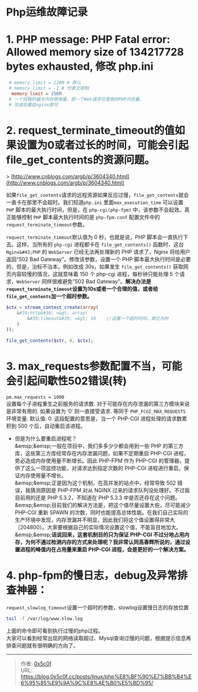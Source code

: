# Php运维故障记录


# 1. PHP message: PHP Fatal error:  Allowed memory size of 134217728 bytes exhausted, 修改 php.ini  
```ini 
 # memory_limit = 128M # 默认
 # memory_limit = -1 # 代表无限制
  memory_limit = 256M
 # 一个线程的最大内存使用量，即一个Web请求可使用的PHP内存量。
 # 完成后重启nginx即可
```
# 2. request_terminate_timeout的值如果设置为0或者过长的时间，可能会引起file_get_contents的资源问题。 
&gt; [http://www.cnblogs.com/argb/p/3604340.html](http://www.cnblogs.com/argb/p/3604340.html)

如果`file_get_contents`请求的远程资源如果反应过慢，`file_get_contents`就会一直卡在那里不会超时。我们知道`php.ini` 里面`max_execution_time` 可以设置 `PHP` 脚本的最大执行时间，但是，在 `php-cgi(php-fpm)` 中，该参数不会起效。真正能够控制 `PHP` 脚本最大执行时间的是 `php-fpm.conf` 配置文件中的`request_terminate_timeout`参数。  

`request_terminate_timeout`默认值为 0 秒，也就是说，PHP 脚本会一直执行下去。这样，当所有的 `php-cgi` 进程都卡在 `file_get_contents()` 函数时，这台 `Nginx&#43;PHP` 的 `WebServer` 已经无法再处理新的 PHP 请求了，Nginx 将给用户返回“502 Bad Gateway”。修改该参数，设置一个 PHP 脚本最大执行时间是必要的，但是，治标不治本。例如改成 30s，如果发生 `file_get_contents()` 获取网页内容较慢的情况，这就意味着 150 个 php-cgi 进程，每秒钟只能处理 5 个请求，`WebServer` 同样很难避免”502 Bad Gateway”。**解决办法是`request_terminate_timeout`设置为10s或者一个合理的值，或者给`file_get_contents`加一个超时参数。**  
```php
$ctx = stream_context_create(array(
    &#39;http&#39; =&gt; array(
        &#39;timeout&#39; =&gt; 10    //设置一个超时时间，单位为秒
    )
));
 
file_get_contents($str, 0, $ctx);
```
# 3. max_requests参数配置不当，可能会引起间歇性502错误(转)
`pm.max_requests = 1000`  
设置每个子进程重生之前服务的请求数. 对于可能存在内存泄漏的第三方模块来说是非常有用的. 如果设置为 ’0′ 则一直接受请求. 等同于 `PHP_FCGI_MAX_REQUESTS` 环境变量. 默认值: 0.
这段配置的意思是，当一个 PHP-CGI 进程处理的请求数累积到 500 个后，自动重启该进程。 
- 但是为什么要重启进程呢？  
&amp;emsp;&amp;emsp;一般在项目中，我们多多少少都会用到一些 PHP 的第三方库，这些第三方库经常存在内存泄漏问题，如果不定期重启 PHP-CGI 进程，势必造成内存使用量不断增长。因此 PHP-FPM 作为 PHP-CGI 的管理器，提供了这么一项监控功能，对请求达到指定次数的 PHP-CGI 进程进行重启，保证内存使用量不增长。  
&amp;emsp;&amp;emsp;正是因为这个机制，在高并发的站点中，经常导致 502 错误，我猜测原因是 PHP-FPM 对从 NGINX 过来的请求队列没处理好。不过我目前用的还是 PHP 5.3.2，不知道在 PHP 5.3.3 中是否还存在这个问题。  
&amp;emsp;&amp;emsp;目前我们的解决方法是，把这个值尽量设置大些，尽可能减少 PHP-CGI 重新 SPAWN 的次数，同时也能提高总体性能。在我们自己实际的生产环境中发现，内存泄漏并不明显，因此我们将这个值设置得非常大（204800）。大家要根据自己的实际情况设置这个值，不能盲目地加大。  
&amp;emsp;&amp;emsp;**话说回来，这套机制目的只为保证 PHP-CGI 不过分地占用内存，为何不通过检测内存的方式来处理呢？我非常认同高春辉所说的，通过设置进程的峰值内在占用量来重启 PHP-CGI 进程，会是更好的一个解决方案。**  

# 4. php-fpm的慢日志，debug及异常排查神器：
`request_slowlog_timeout`设置一个超时的参数，slowlog设置慢日志的存放位置  
```bash
tail -f /var/log/www.slow.log
```
上面的命令即可看到执行过慢的php过程。  
大家可以看到经常出现的网络读取超过、Mysql查询过慢的问题，根据提示信息再排查问题就有很明确的方向了。

---

> 作者: [0x5c0f](https://blog.0x5c0f.cc)  
> URL: https://blog.0x5c0f.cc/posts/linux/php%E8%BF%90%E7%BB%B4%E6%95%85%E9%9A%9C%E8%AE%B0%E5%BD%95/  

